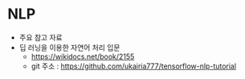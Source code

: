 # NLP

- 주요 참고 자료
- 딥 러닝을 이용한 자연어 처리 입문 
    - https://wikidocs.net/book/2155 
    - git 주소 : https://github.com/ukairia777/tensorflow-nlp-tutorial